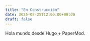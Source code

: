 ```yaml
---
title: "En Construcción"
date: 2025-08-25T12:00:00+00:00
draft: false
---
```

Hola mundo desde Hugo + PaperMod.
